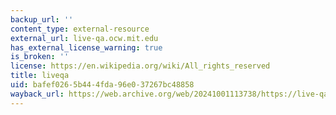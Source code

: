 ```yaml
---
backup_url: ''
content_type: external-resource
external_url: live-qa.ocw.mit.edu
has_external_license_warning: true
is_broken: ''
license: https://en.wikipedia.org/wiki/All_rights_reserved
title: liveqa
uid: bafef026-5b44-4fda-96e0-37267bc48858
wayback_url: https://web.archive.org/web/20241001113738/https://live-qa.ocw.mit.edu/
---
```

